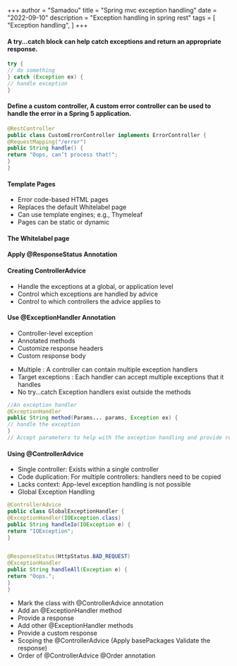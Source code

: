 +++
author = "Samadou"
title = "Spring mvc exception handling"
date = "2022-09-10"
description = "Exception handling in spring rest"
tags = [
    "Exception handling",
]
+++

#### A try…catch block can help catch exceptions and return an appropriate response.

```java
try {
// do something
} catch (Exception ex) {
// handle exception
}

```

#### Define a custom controller, A custom error controller can be used to handle the error in a Spring 5 application.

```java
@RestController
public class CustomErrorController implements ErrorController {
@RequestMapping("/error")
public String handle() {
return "Oops, can’t process that!";
}
}

```

#### Template Pages

- Error code-based HTML pages
- Replaces the default Whitelabel page
- Can use template engines; e.g., Thymeleaf
- Pages can be static or dynamic

#### The Whitelabel page

#### Apply @ResponseStatus Annotation

#### Creating ControllerAdvice

- Handle the exceptions at a global, or application level
- Control which exceptions are handled by advice
- Control to which controllers the advice applies to

#### Use @ExceptionHandler Annotation

- Controller-level exception 
- Annotated methods
- Customize response headers
- Custom response body

* Multiple : A controller can contain multiple exception handlers
* Target exceptions : Each handler can accept multiple exceptions that it handles
* No try…catch Exception handlers exist outside the methods

```java
//An exception handler
@ExceptionHandler
public String method(Params... params, Exception ex) {
// handle the exception
}
// Accept parameters to help with the exception handling and provide response
```
#### Using @ControllerAdvice

- Single controller:  Exists within a single controller
- Code duplication: For multiple controllers: handlers need to be copied
- Lacks context: App-level exception handling is not possible
- Global Exception Handling


```java
@ControllerAdvice
public class GlobalExceptionHandler {
@ExceptionHandler(IOException.class)
public String handleIo(IOException e) {
return "IOException";
}


@ResponseStatus(HttpStatus.BAD_REQUEST)
@ExceptionHandler
public String handleAll(Exception e) {
return "Oops.";
}
}


```


- Mark the class with @ControllerAdvice
annotation
- Add an @ExceptionHandler method
- Provide a response
- Add other @ExceptionHandler methods
- Provide a custom response
- Scoping the @ControllerAdvice (Apply basePackages Validate the response)
- Order of @ControllerAdvice @Order annotation
